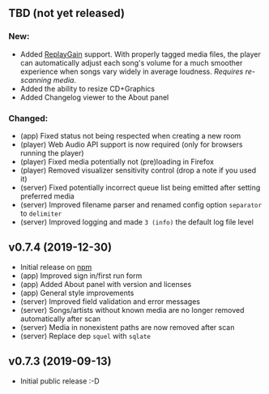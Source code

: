 ## TBD (not yet released)

### New:

- Added [ReplayGain](https://en.wikipedia.org/wiki/ReplayGain) support. With properly tagged media files, the player can automatically adjust each song's volume for a much smoother experience when songs vary widely in average loudness. *Requires re-scanning media*.
- Added the ability to resize CD+Graphics
- Added Changelog viewer to the About panel

### Changed:

- (app) Fixed status not being respected when creating a new room
- (player) Web Audio API support is now required (only for browsers running the player)
- (player) Fixed media potentially not (pre)loading in Firefox
- (player) Removed visualizer sensitivity control (drop a note if you used it)
- (server) Fixed potentially incorrect queue list being emitted after setting preferred media
- (server) Improved filename parser and renamed config option `separator` to `delimiter`
- (server) Improved logging and made `3 (info)` the default log file level

## v0.7.4 (2019-12-30)

- Initial release on [npm](https://www.npmjs.com/package/karaoke-forever)
- (app) Improved sign in/first run form
- (app) Added About panel with version and licenses
- (app) General style improvements
- (server) Improved field validation and error messages
- (server) Songs/artists without known media are no longer removed automatically after scan
- (server) Media in nonexistent paths are now removed after scan
- (server) Replace dep `squel` with `sqlate`

## v0.7.3 (2019-09-13)

- Initial public release :-D
